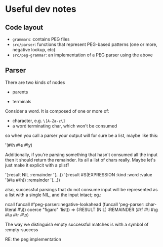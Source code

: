 # Useful dev notes

## Code layout

- `grammars`: contains PEG files
- `src/parser`: functions that represent PEG-based patterns (one or
  more, negative lookup, etc)
- `src/peg-grammar`: an implementation of a PEG parser using the above

## Parser

There are two kinds of nodes

- parents

- terminals

Consider a word. It is composed of one or more of:

- character, e.g. `\[A-Za-z\]`
- a word terminating char, which won't be consumed

so when you call a parser your output will for sure be a list, maybe
like this:

'(#\h \#\e \#\y)

Additionally, if you're parsing something that hasn't consumed all the
input then it should return the remainder. Its all a list of chars
really. Maybe let's just make it explicit with a plist?

'(:result NIL :remainder '(...)) '(:result \#S(EXPRESSION :kind :word
:value '(#\a \#\h)) :remainder '(...))

also, successful parsings that do not consume input will be represented
as a list with a single NIL, and the input intact; eg.:

ncall funcall \#'peg-parser::negative-lookahead (funcall
'peg-parser::char-literal \#\i)) coerce "figaro" 'list)) =\>
(:RESULT (NIL) :REMAINDER (#\f \#\i \#\g \#\a \#\r \#\o)

The way we distinguish empty successful matches is with a symbol of
:empty-success

RE: the peg implementation
